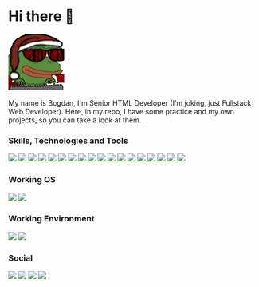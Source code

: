 # Hi there 👋

![hippo](hacker-pepe.gif)

My name is Bogdan, I'm Senior HTML Developer (I'm joking, just Fullstack Web Developer). Here, in my repo, I have some practice and my own projects, so you can take a look at them.

### Skills, Technologies and Tools

![](https://img.shields.io/badge/HTML-E34F26?style=for-the-badge&logo=HTML5&logoColor=white)
![](https://img.shields.io/badge/CSS-1572B6?style=for-the-badge&logo=CSS3&logoColor=white)
![](https://img.shields.io/badge/JS-F7DF1E?style=for-the-badge&logo=JavaScript&logoColor=0d1117)
![](https://img.shields.io/badge/TS-3178C6?style=for-the-badge&logo=TypeScript&logoColor=white)
![](https://img.shields.io/badge/jQuery-0769AD?style=for-the-badge&logo=JQuery&logoColor=white)
![](https://img.shields.io/badge/PHP-777BB4?style=for-the-badge&logo=PHP&logoColor=white)
![](https://img.shields.io/badge/MySQL-4479A1?style=for-the-badge&logo=MySQL&logoColor=white)
![](https://img.shields.io/badge/Apache-D22128?style=for-the-badge&logo=Apache&logoColor=white)
![](https://img.shields.io/badge/NGINX-009639?style=for-the-badge&logo=NGINX&logoColor=white)
![](https://img.shields.io/badge/Git-F05032?style=for-the-badge&logo=Git&logoColor=white)
![](https://img.shields.io/badge/Docker-2496ED?style=for-the-badge&logo=Docker&logoColor=white)
![](https://img.shields.io/badge/Composer-885630?style=for-the-badge&logo=Composer&logoColor=white)
![](https://img.shields.io/badge/Angular-DD0031?style=for-the-badge&logo=Angular&logoColor=white)
![](https://img.shields.io/badge/RxJS-e01d85?style=for-the-badge&logo=ReactiveX&logoColor=white)
![](https://img.shields.io/badge/NgRx-ba2bd2?style=for-the-badge&logo=ReactiveX&logoColor=white)
![](https://img.shields.io/badge/NPM-CB3837?style=for-the-badge&logo=npm&logoColor=white)
![](https://img.shields.io/badge/MongoDB-47A248?style=for-the-badge&logo=mongodb&logoColor=white)
![](https://img.shields.io/badge/NestJS-E0234E?style=for-the-badge&logo=nestjs&logoColor=white)

### Working OS

![](https://img.shields.io/badge/Windows-0078D6?style=for-the-badge&logo=Windows&logoColor=white)
![](https://img.shields.io/badge/Linux-FCC624?style=for-the-badge&logo=Linux&logoColor=0d1117)

### Working Environment

![](https://img.shields.io/badge/PHPStorm-000000?style=for-the-badge&logo=PHPStorm&logoColor=white)
![](https://img.shields.io/badge/VSCode-007ACC?style=for-the-badge&logo=visualstudiocode&logoColor=white)

### Social
![](https://img.shields.io/github/followers/PHProger-themus?label=PHProger-themus&style=for-the-badge&logo=GitHub&color=181717&logoColor=white)
![](https://img.shields.io/badge/bgchar-4680C2?style=for-the-badge&logo=VK&logoColor=white)
![](https://img.shields.io/badge/braguzin-26A5E4?style=for-the-badge&logo=Telegram&logoColor=white)
![](https://img.shields.io/badge/phpproger%232526-5865F2?style=for-the-badge&logo=Discord&logoColor=white)
